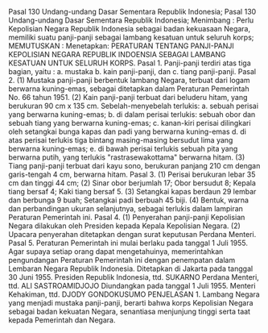  Pasal 130 Undang-undang Dasar Sementara Republik Indonesia; Pasal 130 Undang-undang Dasar Sementara Republik Indonesia;
Menimbang :
 Perlu Kepolisian Negara Republik Indonesia sebagai badan kekuasaan Negara, memiliki suatu panji-panji sebagai lambang kesatuan untuk seluruh korps;
MEMUTUSKAN :
 Menetapkan: PERATURAN TENTANG PANJI-PANJI KEPOLISIAN NEGARA REPUBLIK INDOENSIA SEBAGAI LAMBANG KESATUAN UNTUK SELURUH KORPS. Pasal 1. Panji-panji terdiri atas tiga bagian, yaitu :
a. mustaka b. kain panji-panji, dan c. tiang panji-panji. Pasal 2. (1) Mustaka panji-panji berbentuk lambang Negara, terbuat dari logam berwarna kuning-emas, sebagai ditetapkan dalam Peraturan Pemerintah No. 66 tahun 1951. (2) Kain panji-panji terbuat dari beluderu hitam, yang berukuran 90 cm x 135 cm. Sebelah-menyebelah terlukis:
a. sebuah perisai yang berwarna kuning-emas;
b. di dalam perisai terlukis: sebuah obor dan sebuah tiang yang berwarna kuning-emas;
c. kanan-kiri perisai dilingkari oleh setangkai bunga kapas dan padi yang berwarna kuning-emas d. di atas perisai terlukis tiga bintang masing-masing bersudut lima yang berwarna kuning-emas;
e. di bawah perisai terlukis sebuah pita yang berwarna putih, yang terlukis "rastrasewakottama" berwarna hitam. (3) Tiang panji-panji terbuat dari kayu sono, berukuran panjang 210 cm dengan garis-tengah 4 cm, berwarna hitam. Pasal 3. (1) Perisai berukuran lebar 35 cm dan tinggi 44 cm;
(2) Sinar obor berjumlah 17; Obor bersudut 8; Kepala tiang bersaf 4; Kaki tiang bersaf 5. (3) Setangkai kapas berdaun 29 lembar dan berbunga 9 buah; Setangkai padi berbuah 45 biji. (4) Bentuk, warna dan perbandingan ukuran selanjutnya, sebagai terlukis dalam lampiran Peraturan Pemerintah ini. Pasal 4. (1) Penyerahan panji-panji Kepolisian Negara dilakukan oleh Presiden kepada Kepala Kepolisian Negara. (2) Upacara penyerahan ditetapkan dengan surat keputusan Perdana Menteri. Pasal 5. Peraturan Pemerintah ini mulai berlaku pada tanggal 1 Juli 1955. Agar supaya setiap orang dapat mengetahuinya, memerintahkan pengundangan Peraturan Pemerintah ini dengan penempatan dalam Lembaran Negara Republik Indonesia. Ditetapkan di Jakarta pada tanggal 30 Juni 1955. Presiden Republik Indonesia, ttd. SUKARNO Perdana Menteri, ttd. ALI SASTROAMIDJOJO Diundangkan pada tanggal 1 Juli 1955. Menteri Kehakiman, ttd. DJODY GONDOKUSUMO PENJELASAN 1. Lambang Negara yang menjadi mustaka panji-panji, berarti bahwa korps Kepolisian Negara sebagai badan kekuatan Negara, senantiasa menjunjung tinggi serta taat kepada Pemerintah dan Negara.